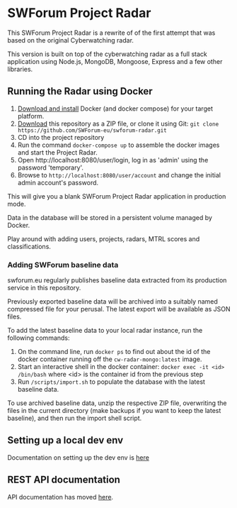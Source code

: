 # SWForum Project Radar

This SWForum Project Radar is a rewrite of of the first attempt that was based on the original Cyberwatching radar.

This version is built on top of the cyberwatching radar as a full stack application using Node.js, MongoDB, Mongoose, Express and a few other libraries.

## Running the Radar using Docker

1. [Download and install](https://docs.docker.com/get-docker/) Docker (and docker compose) for your target platform.
1. [Download](https://github.com/SWForum-eu/swforum-radar/zipball/master) this repository as a ZIP file, or clone it using Git: `git clone https://github.com/SWForum-eu/swforum-radar.git`
1. CD into the project repository
1. Run the command `docker-compose up` to assemble the docker images and start the Project Radar.
1. Open http://localhost:8080/user/login, log in as 'admin' using the password 'temporary'.
1. Browse to `http://localhost:8080/user/account` and change the initial admin account's password.

This will give you a blank SWForum Project Radar application in production mode.

Data in the database will be stored in a persistent volume managed by Docker. 

Play around with adding users, projects, radars, MTRL scores and classifications.

### Adding SWForum baseline data

swforum.eu regularly publishes baseline data extracted from its production service in this repository.

Previously exported baseline data will be archived into a suitably named compressed file for your perusal. The latest export will be available as JSON files.

To add the latest baseline data to your local radar instance, run the following commands:

1. On the command line, run `docker ps` to find out about the id of the docker container running off the `cw-radar-mongo:latest` image.
1. Start an interactive shell in the docker container: `docker exec -it <id> /bin/bash` where \<id\> is the container id from the previous step
1. Run `/scripts/import.sh` to populate the database with the latest baseline data.

To use archived baseline data, unzip the respective ZIP file, overwriting the files in the current directory (make backups if you want to keep the latest baseline), and then run the import shell script.



## Setting up a local dev env

Documentation on setting up the dev env is [here](docs/devenv.md)

## REST API documentation

API documentation has moved [here](docs/API/api.md).